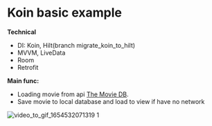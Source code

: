 # Koin basic example
**Technical**
- DI: Koin, Hilt(branch migrate_koin_to_hilt)
- MVVM, LiveData
- Room
- Retrofit

**Main func:**
- Loading movie from api [The Movie DB](https://developers.themoviedb.org/3/movies/get-now-playing).
- Save movie to local database and load to view if have no network

![video_to_gif_1654532071319 1](https://user-images.githubusercontent.com/32641436/172201761-cbbd7e7b-a4e1-4aef-a473-287f0aebe1cd.gif)

